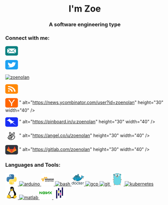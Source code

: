 <h1 align="center">I'm Zoe</h1>
<h3 align="center">A software engineering type</h3>

<h3 align="left">Connect with me:</h3>
<p align="left">

<a href="mailto:hello@zoenolan.org" target="blank"><img align="center" src="images/connect/email.svg" alt="zoenolan" height="30" width="40" /></a>

<a href="https://twitter.com/zoe_nolan" target="blank"><img align="center" src="images/connect/twitter.svg" alt="zoe_nolan" height="30" width="40" /></a>

<a href="https://linkedin.com/in/zoenolan" target="blank"><img align="center" src="images/connect/linked.svg" alt="zoenolan" height="30" width="40" /></a>

<a href="http://zoenolan.org/feed/" target="blank"><img align="center" src="images/connect/rss.svg" alt="http://zoenolan.org/feed/" height="30" width="40" /></a>

<a href="https://news.ycombinator.com/user?id=zoenolan" target="blank"><img align="center" src="images/connect/hackernews.svg" alt="https://news.ycombinator.com/user?id=zoenolan" height="30" width="40" /></a>
" alt="https://news.ycombinator.com/user?id=zoenolan" height="30" width="40" /></a>

<a href="https://pinboard.in/u:zoenolan" target="blank"><img align="center" src="images/connect/pinboard.svg" alt="https://pinboard.in/u:zoenolan" height="30" width="40" /></a>
" alt="https://pinboard.in/u:zoenolan" height="30" width="40" /></a>

<a href="https://angel.co/u/zoenolan" target="blank"><img align="center" src="images/connect/angellist.svg" alt="https://angel.co/u/zoenolan" height="30" width="40" /></a>
" alt="https://angel.co/u/zoenolan" height="30" width="40" /></a>

<a href="https://gitlab.com/zoenolan" target="blank"><img align="center" src="images/connect/gitlab.svg" alt="https://gitlab.com/zoenolan" height="30" width="40" /></a>
" alt="https://gitlab.com/zoenolan" height="30" width="40" /></a>

</p>

<h3 align="left">Languages and Tools:</h3>
<p align="left"> <a href="https://www.python.org" target="_blank" rel="noreferrer"> <img src="https://raw.githubusercontent.com/devicons/devicon/master/icons/python/python-original.svg" alt="python" width="40" height="40"/> </a> <a href="https://www.arduino.cc/" target="_blank" rel="noreferrer"> <img src="https://cdn.worldvectorlogo.com/logos/arduino-1.svg" alt="arduino" width="40" height="40"/> </a> <a href="https://aws.amazon.com" target="_blank" rel="noreferrer"> <img src="https://raw.githubusercontent.com/devicons/devicon/master/icons/amazonwebservices/amazonwebservices-original-wordmark.svg" alt="aws" width="40" height="40"/> </a> <a href="https://www.gnu.org/software/bash/" target="_blank" rel="noreferrer"> <img src="https://www.vectorlogo.zone/logos/gnu_bash/gnu_bash-icon.svg" alt="bash" width="40" height="40"/> </a> <a href="https://www.docker.com/" target="_blank" rel="noreferrer"> <img src="https://raw.githubusercontent.com/devicons/devicon/master/icons/docker/docker-original-wordmark.svg" alt="docker" width="40" height="40"/> </a> <a href="https://cloud.google.com" target="_blank" rel="noreferrer"> <img src="https://www.vectorlogo.zone/logos/google_cloud/google_cloud-icon.svg" alt="gcp" width="40" height="40"/> </a> <a href="https://git-scm.com/" target="_blank" rel="noreferrer"> <img src="https://www.vectorlogo.zone/logos/git-scm/git-scm-icon.svg" alt="git" width="40" height="40"/> </a> <a href="https://golang.org" target="_blank" rel="noreferrer"> <img src="https://raw.githubusercontent.com/devicons/devicon/master/icons/go/go-original.svg" alt="go" width="40" height="40"/> </a> <a href="https://kubernetes.io" target="_blank" rel="noreferrer"> <img src="https://www.vectorlogo.zone/logos/kubernetes/kubernetes-icon.svg" alt="kubernetes" width="40" height="40"/> </a> <a href="https://www.linux.org/" target="_blank" rel="noreferrer"> <img src="https://raw.githubusercontent.com/devicons/devicon/master/icons/linux/linux-original.svg" alt="linux" width="40" height="40"/> </a> <a href="https://www.mathworks.com/" target="_blank" rel="noreferrer"> <img src="https://upload.wikimedia.org/wikipedia/commons/2/21/Matlab_Logo.png" alt="matlab" width="40" height="40"/> </a> <a href="https://www.nginx.com" target="_blank" rel="noreferrer"> <img src="https://raw.githubusercontent.com/devicons/devicon/master/icons/nginx/nginx-original.svg" alt="nginx" width="40" height="40"/> </a> <a href="https://pandas.pydata.org/" target="_blank" rel="noreferrer"> <img src="https://raw.githubusercontent.com/devicons/devicon/2ae2a900d2f041da66e950e4d48052658d850630/icons/pandas/pandas-original.svg" alt="pandas" width="40" height="40"/> </a> </p>

